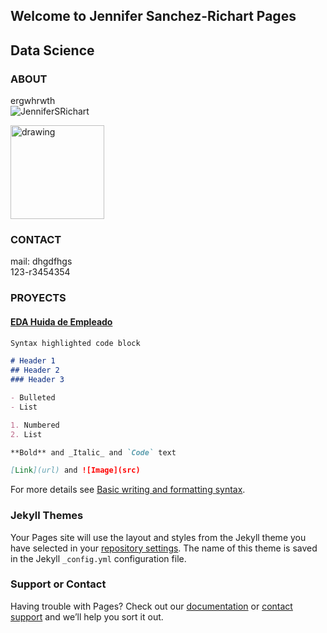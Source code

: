 ## Welcome to Jennifer Sanchez-Richart Pages

## Data Science

### ABOUT 

ergwhrwth
<br>
![JenniferSRichart](https://media-exp1.licdn.com/dms/image/C5603AQEpZDVVr9UlFg/profile-displayphoto-shrink_400_400/0/1632593961337?e=1645056000&v=beta&t=8Q3LAlig2lkV8jfW5qw_rvOxXGfFmk2oVh7TdCDvvm8)


<img src="https://media-exp1.licdn.com/dms/image/C5603AQEpZDVVr9UlFg/profile-displayphoto-shrink_400_400/0/1632593961337?e=1645056000&v=beta&t=8Q3LAlig2lkV8jfW5qw_rvOxXGfFmk2oVh7TdCDvvm8" alt="drawing" width="150"/>



### CONTACT
mail: dhgdfhgs
<br>
123-r3454354

### PROYECTS

#### [EDA Huida de Empleado](https://github.com/JenniferSRichart/EDA_HUIDA_EMPLEADOS.git)



```markdown
Syntax highlighted code block

# Header 1
## Header 2
### Header 3

- Bulleted
- List

1. Numbered
2. List

**Bold** and _Italic_ and `Code` text

[Link](url) and ![Image](src)
```

For more details see [Basic writing and formatting syntax](https://docs.github.com/en/github/writing-on-github/getting-started-with-writing-and-formatting-on-github/basic-writing-and-formatting-syntax).

### Jekyll Themes

Your Pages site will use the layout and styles from the Jekyll theme you have selected in your [repository settings](https://github.com/JenniferSRichart/Pantilla_Repo/settings/pages). The name of this theme is saved in the Jekyll `_config.yml` configuration file.

### Support or Contact

Having trouble with Pages? Check out our [documentation](https://docs.github.com/categories/github-pages-basics/) or [contact support](https://support.github.com/contact) and we’ll help you sort it out.
